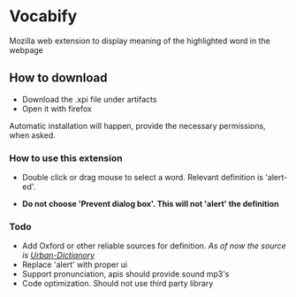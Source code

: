 # Vocabify
Mozilla web extension to display meaning of the highlighted word in the webpage 

## How to download
 - Download the .xpi file under artifacts
 - Open it with firefox 
 
Automatic installation will happen, provide the necessary permissions, when asked. 

### How to use this extension
 - Double click or drag mouse to select a word. Relevant definition is 'alert-ed'.

 - **Do not choose 'Prevent dialog box'. This will not 'alert' the definition**
 
 
### Todo

- Add Oxford or other reliable sources for definition. *As of now the source is [Urban-Dictianory](https://www.urbandictionary.com/)* 
- Replace 'alert' with proper ui
- Support pronunciation, apis should provide sound mp3's
- Code optimization. Should not use third party library
